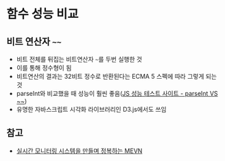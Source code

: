 # 함수 성능 비교

## 비트 연산자 `~~`

- 비트 전체를 뒤집는 비트연산자 `~`를 두번 실행한 것
- 이를 통해 정수형이 됨
- 비트연산의 결과는 32비트 정수로 반환된다는 ECMA 5 스펙에 따라 그렇게 되는 것
- parseInt와 비교했을 때 성능이 훨씬 좋음([JS 성능 테스트 사이트 - parseInt VS ~~](https://jsbench.me/7wkwhkrukm/1))
- 유명한 자바스크립트 시각화 라이브러리인 D3.js에서도 쓰임

## 참고

- [실시간 모니터링 시스템을 만들며 정복하는 MEVN](http://www.yes24.com/Product/Goods/104208010)

